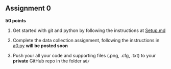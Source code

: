 ## Assignment 0

**50 points**  


1. Get started with git and python by following the instructions at [Setup.md](Setup.md)
  
2. Complete the data collection assignment, following the instructions in [a0.py](a0.py) **will be posted soon**

3. Push your all your code and supporting files (.png, .cfg, .txt) to your **private** GitHub repo in the folder `a0/`
